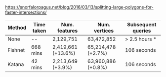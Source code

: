 
https://snorfalorpagus.net/blog/2016/03/13/splitting-large-polygons-for-faster-intersections/

Method	|Time taken |	Num. features	|Num. vertices	|Subsequent queries
---|---|---|---|---
None	|--|	2,129,751	|63,472,852 |	> 2.5 hours *
Fishnet	|668 mins	|2,419,661 (+13.6%)|	65,214,478 (+2.7%)|	106 seconds
Katana	|42 mins	|2,213,649 (+3.9%)|	63,960,886 (+0.8%)|	106 seconds

